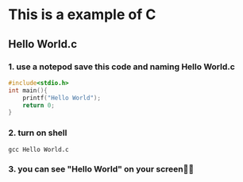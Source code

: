 # This is a example of C

## Hello World.c

### 1. use a notepod save this code and naming Hello World.c

```c
#include<stdio.h>
int main(){
    printf("Hello World");
    return 0;
}
```

### 2. turn on shell

```shell
gcc Hello World.c
```

### 3. you can see "Hello World" on your screen🙌🙌
